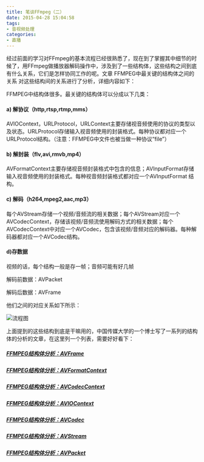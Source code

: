 ```yaml
---
title: 笔谈FFmpeg（二）
date: 2015-04-28 15:04:58
tags: 
- 音视频处理
categories:
- 直播
---
```


经过前面的学习对FFmpeg的基本流程已经很熟悉了，现在到了掌握其中细节的时候了，用FFmpeg做播放器解码操作中，涉及到了一些结构体，这些结构之间到底有什么关系，它们是怎样协同工作的呢。文章 FFMPEG中最关键的结构体之间的关系 对这些结构间的关系进行了分析，详细内容如下：

FFMPEG中结构体很多。最关键的结构体可以分成以下几类：

<!-- more -->

#### a) 解协议（http,rtsp,rtmp,mms）

AVIOContext，URLProtocol，URLContext主要存储视音频使用的协议的类型以及状态。URLProtocol存储输入视音频使用的封装格式。每种协议都对应一个URLProtocol结构。（注意：FFMPEG中文件也被当做一种协议“file”）

#### b) 解封装（flv,avi,rmvb,mp4）

AVFormatContext主要存储视音频封装格式中包含的信息；AVInputFormat存储输入视音频使用的封装格式。每种视音频封装格式都对应一个AVInputFormat 结构。

#### c) 解码（h264,mpeg2,aac,mp3）

每个AVStream存储一个视频/音频流的相关数据；每个AVStream对应一个AVCodecContext，存储该视频/音频流使用解码方式的相关数据；每个AVCodecContext中对应一个AVCodec，包含该视频/音频对应的解码器。每种解码器都对应一个AVCodec结构。

#### d)存数据

视频的话，每个结构一般是存一帧；音频可能有好几帧

解码前数据：AVPacket

解码后数据：AVFrame

他们之间的对应关系如下所示：

![流程图](http://img.blog.csdn.net/20130914204051125?watermark/2/text/aHR0cDovL2Jsb2cuY3Nkbi5uZXQvbGVpeGlhb2h1YTEwMjA=/font/5a6L5L2T/fontsize/400/fill/I0JBQkFCMA==/dissolve/70/gravity/Center)

上面提到的这些结构到底是干嘛用的，中国传媒大学的一个博士写了一系列的结构体的分析的文章，在这里列一个列表，需要好好看下：

##### [FFMPEG结构体分析：AVFrame](http://blog.csdn.net/leixiaohua1020/article/details/14214577)

##### [FFMPEG结构体分析：AVFormatContext](http://blog.csdn.net/leixiaohua1020/article/details/14214705)

##### [FFMPEG结构体分析：AVCodecContext](http://blog.csdn.net/leixiaohua1020/article/details/14214859)

##### [FFMPEG结构体分析：AVIOContext](http://blog.csdn.net/leixiaohua1020/article/details/14215369)

##### [FFMPEG结构体分析：AVCodec](http://blog.csdn.net/leixiaohua1020/article/details/14215833)

##### [FFMPEG结构体分析：AVStream](http://blog.csdn.net/leixiaohua1020/article/details/14215821)

##### [FFMPEG结构体分析：AVPacket](http://blog.csdn.net/leixiaohua1020/article/details/14215755)

